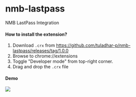 # nmb-lastpass

NMB LastPass Integration


#### How to install the extension?

1. Download `.crx` from https://github.com/tuladhar-p/nmb-lastpass/releases/tag/1.0.0
2. Browse to chrome://extensions
3. Toggle "Developer mode" from top-right corner.
4. Drag and drop the `.crx` file


#### Demo

![](https://github.com/tuladhar-p/nmb-lastpass/blob/demo-gif/demo.gif)

